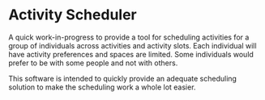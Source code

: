 Activity Scheduler
==================

A quick work-in-progress to provide a tool for scheduling activities for a group of individuals across activities and activity slots.  Each individual will have activity preferences and spaces are limited.  Some individuals would prefer to be with some people and not with others.

This software is intended to quickly provide an adequate scheduling solution to make the scheduling work a whole lot easier.
